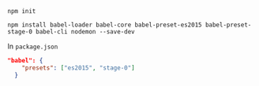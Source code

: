 `npm init`

`npm install babel-loader babel-core babel-preset-es2015 babel-preset-stage-0 babel-cli nodemon --save-dev`

In `package.json`

```json
"babel": {
    "presets": ["es2015", "stage-0"]
  }
```
